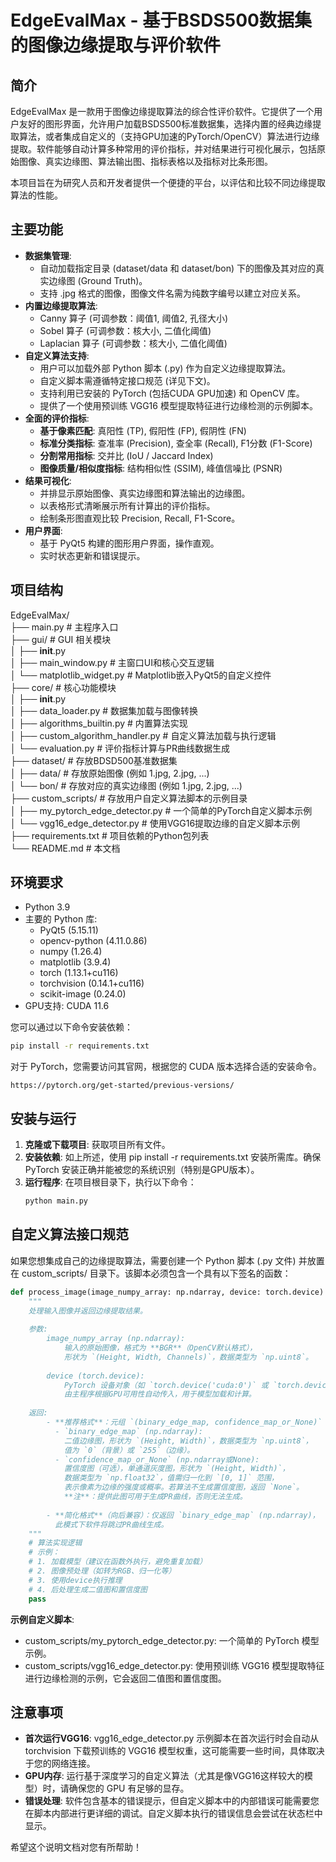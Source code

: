 # **EdgeEvalMax \- 基于BSDS500数据集的图像边缘提取与评价软件**

## **简介**

EdgeEvalMax 是一款用于图像边缘提取算法的综合性评价软件。它提供了一个用户友好的图形界面，允许用户加载BSDS500标准数据集，选择内置的经典边缘提取算法，或者集成自定义的（支持GPU加速的PyTorch/OpenCV）算法进行边缘提取。软件能够自动计算多种常用的评价指标，并对结果进行可视化展示，包括原始图像、真实边缘图、算法输出图、指标表格以及指标对比条形图。

本项目旨在为研究人员和开发者提供一个便捷的平台，以评估和比较不同边缘提取算法的性能。

## **主要功能**

* **数据集管理**:
  * 自动加载指定目录 (dataset/data 和 dataset/bon) 下的图像及其对应的真实边缘图 (Ground Truth)。
  * 支持 .jpg 格式的图像，图像文件名需为纯数字编号以建立对应关系。
* **内置边缘提取算法**:
  * Canny 算子 (可调参数：阈值1, 阈值2, 孔径大小)
  * Sobel 算子 (可调参数：核大小, 二值化阈值)
  * Laplacian 算子 (可调参数：核大小, 二值化阈值)
* **自定义算法支持**:
  * 用户可以加载外部 Python 脚本 (.py) 作为自定义边缘提取算法。
  * 自定义脚本需遵循特定接口规范 (详见下文)。
  * 支持利用已安装的 PyTorch (包括CUDA GPU加速) 和 OpenCV 库。
  * 提供了一个使用预训练 VGG16 模型提取特征进行边缘检测的示例脚本。
* **全面的评价指标**:
  * **基于像素匹配**: 真阳性 (TP), 假阳性 (FP), 假阴性 (FN)
  * **标准分类指标**: 查准率 (Precision), 查全率 (Recall), F1分数 (F1-Score)
  * **分割常用指标**: 交并比 (IoU / Jaccard Index)
  * **图像质量/相似度指标**: 结构相似性 (SSIM), 峰值信噪比 (PSNR)
* **结果可视化**:
  * 并排显示原始图像、真实边缘图和算法输出的边缘图。
  * 以表格形式清晰展示所有计算出的评价指标。
  * 绘制条形图直观比较 Precision, Recall, F1-Score。
* **用户界面**:
  * 基于 PyQt5 构建的图形用户界面，操作直观。
  * 实时状态更新和错误提示。

## **项目结构**

EdgeEvalMax/  
├── main.py                     # 主程序入口  
├── gui/                        # GUI 相关模块  
│   ├── __init__.py  
│   ├── main_window.py          # 主窗口UI和核心交互逻辑  
│   └── matplotlib_widget.py    # Matplotlib嵌入PyQt5的自定义控件  
├── core/                       # 核心功能模块  
│   ├── __init__.py  
│   ├── data_loader.py          # 数据集加载与图像转换  
│   ├── algorithms_builtin.py   # 内置算法实现  
│   ├── custom_algorithm_handler.py # 自定义算法加载与执行逻辑  
│   └── evaluation.py           # 评价指标计算与PR曲线数据生成  
├── dataset/                    # 存放BDSD500基准数据集  
│   ├── data/                   # 存放原始图像 (例如 1.jpg, 2.jpg, ...)  
│   └── bon/                    # 存放对应的真实边缘图 (例如 1.jpg, 2.jpg, ...)  
├── custom_scripts/             # 存放用户自定义算法脚本的示例目录  
│   ├── my_pytorch_edge_detector.py # 一个简单的PyTorch自定义脚本示例  
│   └── vgg16_edge_detector.py      # 使用VGG16提取边缘的自定义脚本示例  
├── requirements.txt            # 项目依赖的Python包列表  
└── README.md                   # 本文档  


## **环境要求**

* Python 3.9
* 主要的 Python 库:
  * PyQt5 (5.15.11)
  * opencv-python (4.11.0.86)
  * numpy (1.26.4)
  * matplotlib (3.9.4)
  * torch (1.13.1+cu116)
  * torchvision (0.14.1+cu116)
  * scikit-image (0.24.0)
* GPU支持: CUDA 11.6

您可以通过以下命令安装依赖：
```bash
pip install -r requirements.txt
```

对于 PyTorch，您需要访问其官网，根据您的 CUDA 版本选择合适的安装命令。
```
https://pytorch.org/get-started/previous-versions/
```

## **安装与运行**

1. **克隆或下载项目**:
   获取项目所有文件。
2. **安装依赖**:
   如上所述，使用 pip install \-r requirements.txt 安装所需库。确保 PyTorch 安装正确并能被您的系统识别（特别是GPU版本）。
3. **运行程序**:
   在项目根目录下，执行以下命令：
   ```bash
   python main.py
   ```

## **自定义算法接口规范**

如果您想集成自己的边缘提取算法，需要创建一个 Python 脚本 (.py 文件) 并放置在 custom\_scripts/ 目录下。该脚本必须包含一个具有以下签名的函数：
```python
def process_image(image_numpy_array: np.ndarray, device: torch.device) -> Union[np.ndarray, Tuple[np.ndarray, Optional[np.ndarray]]]:
    """
    处理输入图像并返回边缘提取结果。
    
    参数:
        image_numpy_array (np.ndarray):  
            输入的原始图像，格式为 **BGR**（OpenCV默认格式），  
            形状为 `(Height, Width, Channels)`，数据类型为 `np.uint8`。
        
        device (torch.device):  
            PyTorch 设备对象（如 `torch.device('cuda:0')` 或 `torch.device('cpu')`），  
            由主程序根据GPU可用性自动传入，用于模型加载和计算。
    
    返回:
        - **推荐格式**：元组 `(binary_edge_map, confidence_map_or_None)`  
          - `binary_edge_map` (np.ndarray):  
            二值边缘图，形状为 `(Height, Width)`，数据类型为 `np.uint8`，  
            值为 `0`（背景）或 `255`（边缘）。  
          - `confidence_map_or_None` (np.ndarray或None):  
            置信度图（可选），单通道灰度图，形状为 `(Height, Width)`，  
            数据类型为 `np.float32`，值需归一化到 `[0, 1]` 范围，  
            表示像素为边缘的强度或概率。若算法不生成置信度图，返回 `None`。  
            **注**：提供此图可用于生成PR曲线，否则无法生成。
        
        - **简化格式**（向后兼容）：仅返回 `binary_edge_map` (np.ndarray)，  
          此模式下软件将跳过PR曲线生成。
    """
    # 算法实现逻辑
    # 示例：
    # 1. 加载模型（建议在函数外执行，避免重复加载）
    # 2. 图像预处理（如转为RGB、归一化等）
    # 3. 使用device执行推理
    # 4. 后处理生成二值图和置信度图
    pass
```
**示例自定义脚本**:

* custom\_scripts/my\_pytorch\_edge\_detector.py: 一个简单的 PyTorch 模型示例。
* custom\_scripts/vgg16\_edge\_detector.py: 使用预训练 VGG16 模型提取特征进行边缘检测的示例，它会返回二值图和置信度图。

## **注意事项**

* **首次运行VGG16**: vgg16\_edge\_detector.py 示例脚本在首次运行时会自动从 torchvision 下载预训练的 VGG16 模型权重，这可能需要一些时间，具体取决于您的网络连接。
* **GPU内存**: 运行基于深度学习的自定义算法（尤其是像VGG16这样较大的模型）时，请确保您的 GPU 有足够的显存。
* **错误处理**: 软件包含基本的错误提示，但自定义脚本中的内部错误可能需要您在脚本内部进行更详细的调试。自定义脚本执行的错误信息会尝试在状态栏中显示。

希望这个说明文档对您有所帮助！
